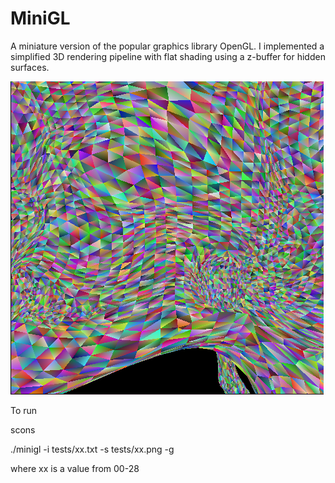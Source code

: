# MiniGL

A miniature version of the popular graphics library OpenGL. I implemented a simplified 3D rendering pipeline with flat shading using a z-buffer for hidden surfaces.

![](./images/minigl.png)

To run

scons

./minigl -i tests/xx.txt -s tests/xx.png -g

where xx is a value from 00-28
